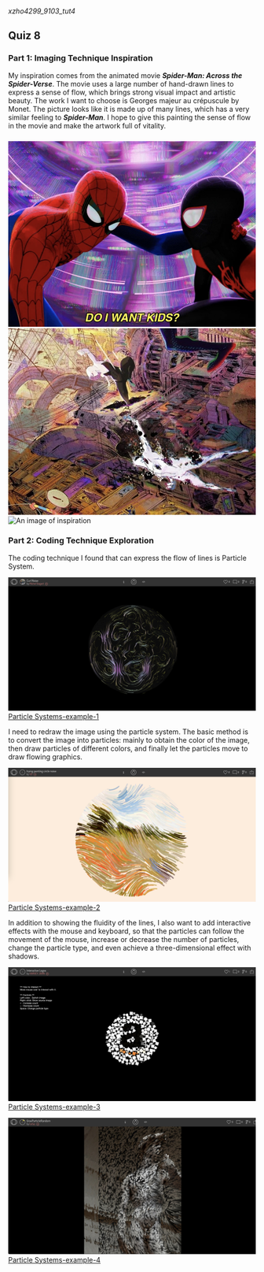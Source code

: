 ###
*xzho4299_9103_tut4*
## Quiz 8
### Part 1: Imaging Technique Inspiration
My inspiration comes from the animated movie ***Spider-Man: Across the Spider-Verse***. The movie uses a large number of hand-drawn lines to express a sense of flow, which brings strong visual impact and artistic beauty. The work I want to choose is Georges majeur au crépuscule by Monet. The picture looks like it is made up of many lines, which has a very similar feeling to ***Spider-Man***. I hope to give this painting the sense of flow in the movie and make the artwork full of vitality.
###

![An image of inspiration](assets/Spiderman-1.JPG)
![An image of inspiration](assets/Spiderman-2.JPG)
![An image of inspiration](assets/Spiderman-3.JPG)

### Part 2: Coding Technique Exploration
The coding technique I found that can express the flow of lines is Particle System. 

![An image of Particle Systems](assets/Particle_Systems.JPG)
[Particle Systems-example-1](https://openprocessing.org/sketch/2006924)


I need to redraw the image using the particle system. The basic method is to convert the image into particles: mainly to obtain the color of the image, then draw particles of different colors, and finally let the particles move to draw flowing graphics. 

![An image of Particle Systems](assets/trying_painting_circle_noise.JPG)
[Particle Systems-example-2](https://openprocessing.org/sketch/2013546)

 In addition to showing the fluidity of the lines, I also want to add interactive effects with the mouse and keyboard, so that the particles can follow the movement of the mouse, increase or decrease the number of particles, change the particle type, and even achieve a three-dimensional effect with shadows.

![An image of Particle Systems](assets/Interactive_Particle.JPG)
[Particle Systems-example-3](https://openprocessing.org/sketch/1984312)

![An image of Particle Systems](assets/GravParticleRandom.JPG)
[Particle Systems-example-4](https://openprocessing.org/sketch/1960926)